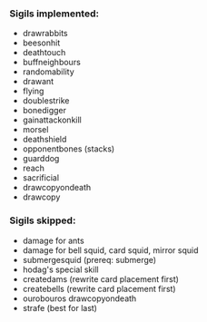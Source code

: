 ### Sigils implemented:
- drawrabbits
- beesonhit
- deathtouch
- buffneighbours
- randomability
- drawant
- flying
- doublestrike
- bonedigger
- gainattackonkill
- morsel
- deathshield
- opponentbones (stacks)
- guarddog
- reach
- sacrificial
- drawcopyondeath
- drawcopy

### Sigils skipped:
- damage for ants
- damage for bell squid, card squid, mirror squid
- submergesquid (prereq: submerge)
- hodag's special skill
- createdams (rewrite card placement first)
- createbells (rewrite card placement first)
- ourobouros drawcopyondeath
- strafe (best for last)